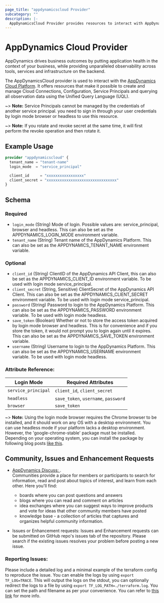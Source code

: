 ```yaml
---
page_title: "appdynamicscloud Provider"
subcategory: ""
description: |-
  AppDynamicsCloud Provider provides resources to interact with AppDynamics Cloud Platform services.
---
```


# AppDynamics Cloud Provider


AppDynamics drives business outcomes by putting application health in the context of your business, while providing unparalleled observability across tools, services and infrastructure on the backend.

The AppDynamicsCloud provider is used to interact with the [AppDynamics Cloud Platform](https://www.appdynamics.com/). It offers resources that make it possible to create and manage Cloud Connections, Configuration, Service Principals and querying all observation data using the Unified Query Language (UQL).

~> **Note:** Service Principals cannot be managed by the credentials
of another service principal. you need to sign in through your user credentials
by login mode browser or headless to use this resource.

~> **Note:** If you rotate and revoke secret at the same time, it will first perform
the revoke operation and then rotate it.

## Example Usage
```terraform
provider "appdynamicscloud" {
  tenant_name = "tenant-name"
  login_mode  = "service_principal"

  client_id     = "xxxxxxxxxxxxxxxxx"
  client_secret = "xxxxxxxxxxxxxxxxxxxxxxxxxxxxxxxx"
}
```

<!-- schema generated by tfplugindocs -->
## Schema

### Required

- `login_mode` (String) Mode of login. Possible values are: service_principal, browser and headless. This can also be set as the APPDYNAMICS_LOGIN_MODE environment variable.
- `tenant_name` (String) Tenant name of the AppDynamics Platform. This can also be set as the APPDYNAMICS_TENANT_NAME environment variable.

### Optional

- `client_id` (String) ClientID of the AppDynamics API Client, this can also be set as the APPDYNAMICS_CLIENT_ID environment variable. To be used with login mode service_principal.
- `client_secret` (String, Sensitive) ClientSecret of the AppDynamics API Client. This can also be set as the APPDYNAMICS_CLIENT_SECRET environment variable. To be used with login mode service_principal.
- `password` (String) Password to login to the AppDynamics Platform. This can also be set as the APPDYNAMICS_PASSWORD environment variable. To be used with login mode headless.
- `save_token` (Boolean) Whether or not to store the access token acquired by login mode browser and headless. This is for convenience and if you store the token, it would not prompt you to login again until it expires. This can also be set as the APPDYNAMICS_SAVE_TOKEN environment variable.
- `username` (String) Username to login to the AppDynamics Platform. This can also be set as the APPDYNAMICS_USERNAME environment variable. To be used with login mode headless.

### Attribute Reference:

| Login Mode          | Required Attributes                  |
| ------------------- | ------------------------------------ | 
| `service_principal` | `client_id`, `client_secret`         |
| `headless`          | `save_token`, `username`, `password` |
| `browser`           | `save_token`                         |

~> **Note:** Using the login mode browser requires the Chrome browser to be installed, and it should work on any OS with a desktop environment. You can use headless mode if your platform lacks a desktop environment. However, the 'google-chrome-stable' package must be installed. Depending on your operating system, you can install the package by following blog posts [like this](https://geekflare.com/install-chromium-ubuntu-centos/).

## Community, Issues and Enhancement Requests

* [AppDynamics Discuss: ](https://community.appdynamics.com/t5/Forums/ct-p/Discussions) .  
Communities provide a place for members or participants to search for information, read and post about topics of interest, and learn from each other. Here you'll find:
  * boards where you can post questions and answers
  * blogs where you can read and comment on articles
  * idea exchanges where you can suggest ways to improve products and vote for ideas that other community members have posted
  * knowledge base - a collection of articles that captures and organizes helpful community information. 

* Issues or Enhancement requests:
Issues and Enhancement requests can be submitted on GitHub repo's issues tab of the repository. Please search if the existing issues resolves your problem before posting a new issue.


### Reporting Issues:
Please include a detailed log and a minimal example of the terraform config to reproduce the issue. You can enable the logs by using `export TF_LOG=TRACE`. This will output the logs on the stdout, you can optionally redirect the logs to a file by using `export TF_LOG_PATH=./terraform.log`. You can set the path and filename as per your convenience. You can refer to [this link](https://developer.hashicorp.com/terraform/internals/debugging) for more info.
